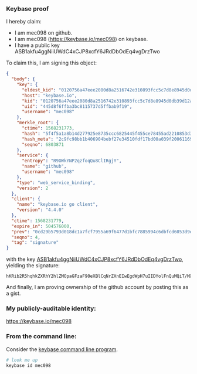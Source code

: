 ### Keybase proof

I hereby claim:

  * I am mec098 on github.
  * I am mec098 (https://keybase.io/mec098) on keybase.
  * I have a public key ASB1akfu4ggNiiUWdC4xCJP8xcfY6JRdDbOdEq4vgDrzTwo

To claim this, I am signing this object:

```json
{
  "body": {
    "key": {
      "eldest_kid": "0120756a47eee2080d8a2516742e310893fcc5c7d8e8945d0db39d12ae2f803af34f0a",
      "host": "keybase.io",
      "kid": "0120756a47eee2080d8a2516742e310893fcc5c7d8e8945d0db39d12ae2f803af34f0a",
      "uid": "445d8f6ffba3bc8115737d5ffbab9f19",
      "username": "mec098"
    },
    "merkle_root": {
      "ctime": 1568231773,
      "hash": "5f4f5a1a8b14d277925e8735ccc6825445f455ce78455ad2210853d344fdf55e2103ab0e34b246df9543e64a749fdaca1f0731d734212ca3da5a1bf3f522d2ff",
      "hash_meta": "2c9fc98bb1b406904bebf27e34510fdf17bd00a039f200611694e3b7828260dc",
      "seqno": 6803871
    },
    "service": {
      "entropy": "R9OWkYNP2qzfoqQu8ClIRgjY",
      "name": "github",
      "username": "mec098"
    },
    "type": "web_service_binding",
    "version": 2
  },
  "client": {
    "name": "keybase.io go client",
    "version": "4.4.0"
  },
  "ctime": 1568231779,
  "expire_in": 504576000,
  "prev": "0cd29b5793d018dc1a7fcf7955a69f6477d1bfc7885994c6dbfcd6053d9e8d16",
  "seqno": 4,
  "tag": "signature"
}
```

with the key [ASB1akfu4ggNiiUWdC4xCJP8xcfY6JRdDbOdEq4vgDrzTwo](https://keybase.io/mec098), yielding the signature:

```
hKRib2R5hqhkZXRhY2hlZMOpaGFzaF90eXBlCqNrZXnEIwEgdWpH7uIIDYolFnQuMQiT/MXH2OiUXQ2znRKuL4A6808Kp3BheWxvYWTESpcCBMQgDNKbV5PQGNwaf895VaafZHfRv8eIWZTG2/zWBT2ejRbEIO56+TGH9P0CKPvghNmYf3CAkHhEb75iJzR7+RE+FcQ8AgHCo3NpZ8RAVloQdKn3TMDx6gaMN+VtJE14A+jeyKCmsaPqaJ8evQzaw8HV891GQz44GwBi37Tzq2XcPaLay2ako/VWttsRA6hzaWdfdHlwZSCkaGFzaIKkdHlwZQildmFsdWXEIExtB06ZpM68oKIQjPJJ74IQCIsQ0RlZ+DPqMwp25R05o3RhZ80CAqd2ZXJzaW9uAQ==

```

And finally, I am proving ownership of the github account by posting this as a gist.

### My publicly-auditable identity:

https://keybase.io/mec098

### From the command line:

Consider the [keybase command line program](https://keybase.io/download).

```bash
# look me up
keybase id mec098
```
